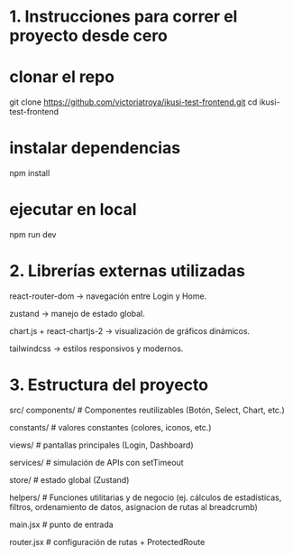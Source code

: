 # 1. Instrucciones para correr el proyecto desde cero
# clonar el repo
git clone https://github.com/victoriatroya/ikusi-test-frontend.git
cd ikusi-test-frontend

# instalar dependencias
npm install

# ejecutar en local
npm run dev

# 2. Librerías externas utilizadas
react-router-dom → navegación entre Login y Home.

zustand → manejo de estado global.

chart.js + react-chartjs-2 → visualización de gráficos dinámicos.

tailwindcss → estilos responsivos y modernos.


# 3. Estructura del proyecto 
  src/
   components/    # Componentes reutilizables (Botón, Select, Chart, etc.)

   constants/     # valores constantes (colores, iconos, etc.)

   views/         # pantallas principales (Login, Dashboard)

   services/      # simulación de APIs con setTimeout

   store/         # estado global (Zustand)

   helpers/       # Funciones utilitarias y de negocio (ej. cálculos de estadísticas, filtros, ordenamiento de datos, asignacion de rutas al breadcrumb)

   main.jsx       # punto de entrada

   router.jsx     # configuración de rutas + ProtectedRoute
